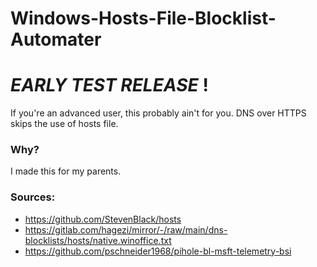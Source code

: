 # Windows-Hosts-File-Blocklist-Automater
# *EARLY TEST RELEASE* !
If you're an advanced user, this probably ain't for you. DNS over HTTPS skips the use of hosts file.


### Why?
I made this for my parents.

### Sources:
- https://github.com/StevenBlack/hosts
- https://gitlab.com/hagezi/mirror/-/raw/main/dns-blocklists/hosts/native.winoffice.txt
- https://github.com/pschneider1968/pihole-bl-msft-telemetry-bsi

